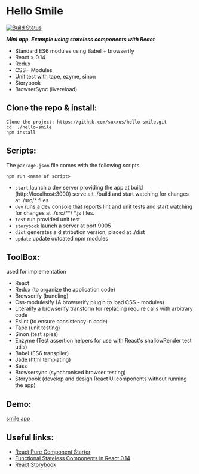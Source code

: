 # Hello Smile

[![Build Status](https://travis-ci.org/suxxus/hello-smile.svg?branch=master)](https://travis-ci.org/suxxus/hello-smile)

***Mini app. Example using stateless components with React***

* Standard ES6 modules using Babel + browserify
* React > 0.14
* Redux
* CSS - Modules
* Unit test with tape, ezyme, sinon
* Storybook
* BrowserSync (livereload)

## Clone the repo & install:
```
Clone the project: https://github.com/suxxus/hello-smile.git
cd  ./hello-smile
npm install
```
## Scripts:
The `package.json` file comes with the following scripts

`npm run <name of script>`

* `start` launch a dev server providing the app at build  (http://localhost:3000) serve alt ./build and start watching for changes at ./src/* files
* `dev` runs a dev console that reports lint and unit tests and start watching for changes at ./src/**/ *.js files.
* `test` run provided unit test
* `storybook` launch a server at port 9005
* `dist` generates a distribution version, placed at ./dist
* `update` update  outdated npm modules

## ToolBox:
used for implementation
* React
* Redux (to organize the application code)
* Browserify (bundling)
* Css-modulesify (A browserify plugin to load CSS - modules)
* Literalify a browserify transform for replacing require calls with arbitrary code
* Eslint (to ensure consistency in code)
* Tape (unit testing)
* Sinon (test spies)
* Enzyme (Test assertion helpers for use with React's shallowRender test utils)
* Babel (ES6 transpiler)
* Jade (html templating)
* Sass
* Browsersync (synchronised browser testing)
* Storybook  (develop and design React UI components without running the app)


## Demo:
[smile app](http://suxxus.github.io/prjs/smile/smile.html)

## Useful links:
* [React Pure Component Starter](https://github.com/ericelliott/react-pure-component-starter)
* [Functional Stateless Components in React 0.14](https://medium.com/@joshblack/stateless-components-in-react-0-14-f9798f8b992d#.5ivkypjke)
* [React Storybook](https://github.com/kadirahq/react-storybook)

